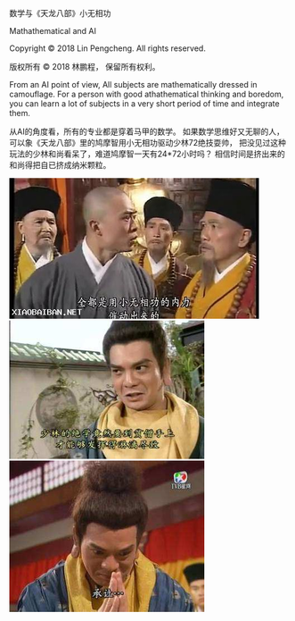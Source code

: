 数学与《天龙八部》小无相功

Mathathematical and AI

Copyright © 2018 Lin Pengcheng. All rights reserved.

版权所有 © 2018 林鹏程， 保留所有权利。

From an AI point of view, All subjects are mathematically dressed in camouflage.
For a person with good athathematical thinking and boredom, 
you can learn a lot of subjects in a very short period of time and integrate them.

从AI的角度看，所有的专业都是穿着马甲的数学。
如果数学思维好又无聊的人，可以象《天龙八部》里的鸠摩智用小无相功驱动少林72绝技耍帅，
把没见过这种玩法的少林和尚看呆了，难道鸠摩智一天有24*72小时吗？
相信时间是挤出来的和尚得把自已挤成纳米颗粒。

![小无相功](./xiaowuxiang.png)
![发扬光大](./light.jpeg)
![承让](./let.png)

